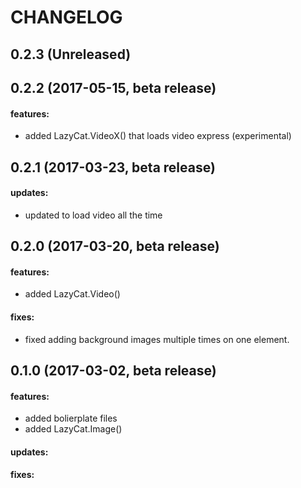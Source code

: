 CHANGELOG
=========

## 0.2.3 (Unreleased)

## 0.2.2 (2017-05-15, beta release)

#### features:
- added LazyCat.VideoX() that loads video express (experimental)

## 0.2.1 (2017-03-23, beta release)

#### updates:
 - updated to load video all the time

## 0.2.0 (2017-03-20, beta release)

#### features:
 - added LazyCat.Video()

#### fixes:
 - fixed adding background images multiple times on one element.

## 0.1.0 (2017-03-02, beta release)

#### features:
 - added bolierplate files
 - added LazyCat.Image()

#### updates:

#### fixes:
